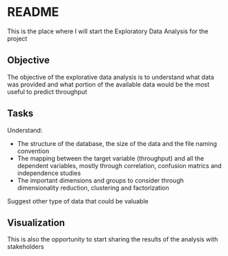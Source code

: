 # README

This is the place where I will start the Exploratory Data Analysis for the project

## Objective
The objective of the explorative data analysis is to understand what data was provided and what portion of 
the available data would be the most useful to predict throughput

## Tasks
Understand:
- The structure of the database, the size of the data and the file naming convention
- The mapping between the target variable (throughput) and all the dependent variables, 
mostly through correlation, confusion matrics and independence studies
- The important dimensions and groups to consider through dimensionality reduction, clustering and factorization

Suggest other type of data that could be valuable

## Visualization
This is also the opportunity to start sharing the results of the analysis with stakeholders
